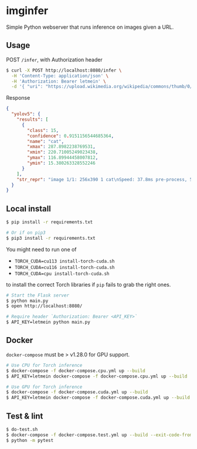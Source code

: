 # imginfer

Simple Python webserver that runs inference on images given a URL.

## Usage

POST `/infer`, with Authorization header

```bash
$ curl -X POST http://localhost:8080/infer \
  -H 'Content-Type: application/json' \
  -H 'Authorization: Bearer letmein' \
  -d '{ "uri": "https://upload.wikimedia.org/wikipedia/commons/thumb/0/0b/Cat_poster_1.jpg/390px-Cat_poster_1.jpg" }'
```

Response

```json
{
  "yolov5": {
    "results": [
      {
        "class": 15,
        "confidence": 0.9151156544685364,
        "name": "cat",
        "xmax": 287.8982238769531,
        "xmin": 220.71005249023438,
        "ymax": 116.89944458007812,
        "ymin": 15.380263328552246
      }
    ],
    "str_repr": "image 1/1: 256x390 1 cat\nSpeed: 37.8ms pre-process, 50.8ms inference, 0.8ms NMS per image at shape (1, 3, 448, 640)\n"
  }
}
```

## Local install

```bash
$ pip install -r requirements.txt

# Or if on pip3
$ pip3 install -r requirements.txt
```

You might need to run one of

- `TORCH_CUDA=cu113 install-torch-cuda.sh`
- `TORCH_CUDA=cu116 install-torch-cuda.sh`
- `TORCH_CUDA=cpu install-torch-cuda.sh`

to install the correct Torch libraries if `pip` fails to grab the right ones.

```bash
# Start the Flask server
$ python main.py
$ open http://localhost:8080/

# Require header `Authorization: Bearer <API_KEY>`
$ API_KEY=letmein python main.py
```

## Docker

`docker-compose` must be > v1.28.0 for GPU support.

```bash
# Use CPU for Torch inference
$ docker-compose -f docker-compose.cpu.yml up --build
$ API_KEY=letmein docker-compose -f docker-compose.cpu.yml up --build

# Use GPU for Torch inference
$ docker-compose -f docker-compose.cuda.yml up --build
$ API_KEY=letmein docker-compose -f docker-compose.cuda.yml up --build
```

## Test & lint

```bash
$ do-test.sh
$ docker-compose -f docker-compose.test.yml up --build --exit-code-from server
$ python -m pytest
```
